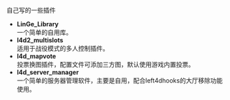 自己写的一些插件

- **LinGe_Library**  
  一个简单的自用库。
- **l4d2_multislots**  
  适用于战役模式的多人控制插件。
- **l4d_mapvote**  
  投票换图插件，配置文件可添加三方图，默认使用游戏内置投票。
- **l4d_server_manager**  
  一个简单的服务器管理软件，主要是自用，配合left4dhooks的大厅移除功能使用。
